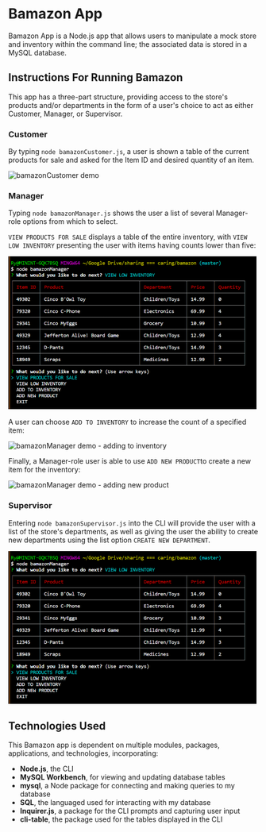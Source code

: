 # Bamazon App

Bamazon App is a Node.js app that allows users to manipulate a mock store and inventory within the command line; the associated data is stored in a MySQL database.

## Instructions For Running Bamazon

This app has a three-part structure, providing access to the store's products and/or departments in the form of a user's choice to act as either Customer, Manager, or Supervisor.

### Customer

By typing `node bamazonCustomer.js`, a user is shown a table of the current products for sale and asked for the Item ID and desired quantity of an item.

![bamazonCustomer demo](https://media.giphy.com/media/h86dVWLuRWDb4oNO4l/giphy.gif)

### Manager

Typing `node bamazonManager.js` shows the user a list of several Manager-role options from which to select.

`VIEW PRODUCTS FOR SALE` displays a table of the entire inventory, with `VIEW LOW INVENTORY` presenting the user with items having counts lower than five:

<img src="/bamazonMv.png" width="500" />

A user can choose `ADD TO INVENTORY` to increase the count of a specified item:

![bamazonManager demo - adding to inventory](https://media.giphy.com/media/LSjPV6RxN9wle7GAaB/giphy.gif)

Finally, a Manager-role user is able to use `ADD NEW PRODUCT`to create a new item for the inventory:

![bamazonManager demo - adding new product](https://media.giphy.com/media/hXI8nfLoIHzpQAoaDr/giphy.gif)

### Supervisor

Entering `node bamazonSupervisor.js` into the CLI will provide the user with a list of the store's departments, as well as giving the user the ability to create new departments using the list option `CREATE NEW DEPARTMENT`.

<img src="/bamazonMv.png" width="500" />

## Technologies Used

This Bamazon app is dependent on multiple modules, packages, applications, and technologies, incorporating:

* **Node.js**, the CLI
* **MySQL Workbench**, for viewing and updating database tables
* **mysql**, a Node package for connecting and making queries to my database
* **SQL**, the languaged used for interacting with my database
* **Inquirer.js**, a package for the CLI prompts and capturing user input
* **cli-table**, the package used for the tables displayed in the CLI
